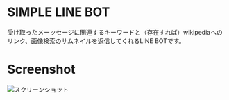 # SIMPLE LINE BOT
受け取ったメーッセージに関連するキーワードと（存在すれば）wikipediaへのリンク、画像検索のサムネイルを返信してくれるLINE BOTです。

# Screenshot
![スクリーンショット](https://s3-ap-northeast-1.amazonaws.com/box-01/tmp/combine_images.jpg)

